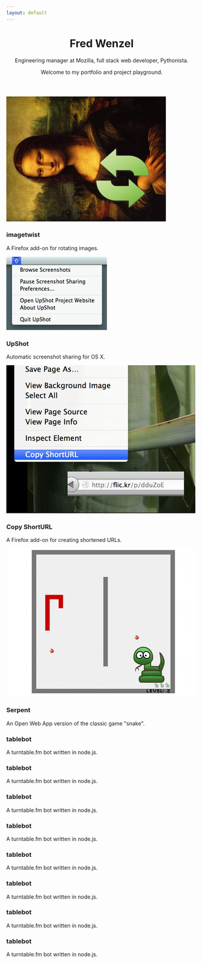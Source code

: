 ```yaml
---
layout: default
---
```

<header>
  <h1>Fred Wenzel</h1>
  <p class="hilight">Engineering manager at Mozilla, full stack web developer, Pythonista.</p>
  <p>Welcome to my portfolio and project playground.</p>
</header>

<div class="row-fluid projects" id="features">
  <div class="span3">
    <a href="/projects/imagetwist.html">
      <div class="featpic">
        <img src="img/imagetwist.jpg">
      </div>
    </a>
    <h3>imagetwist</h3>
    <p>A Firefox add-on for rotating images.</p>
  </div>
  <div class="span3">
    <a href="/projects/upshot.html">
      <div class="featpic">
        <img src="img/upshot.jpg">
      </div>
    </a>
    <h3>UpShot</h3>
    <p>Automatic screenshot sharing for OS&nbsp;X.</p>
  </div>
  <div class="span3">
    <a href="/projects/copy-shorturl.html">
      <div class="featpic">
        <img src="img/copy-shorturl.jpg">
      </div>
    </a>
    <h3>Copy ShortURL</h3>
    <p>A Firefox add-on for creating shortened URLs.</p>
  </div>
  <div class="span3">
    <a href="/projects/serpent.html">
      <div class="featpic">
        <img src="img/serpent.jpg">
      </div>
    </a>
    <h3>Serpent</h3>
    <p>An Open Web App version of the classic game "snake".</p>
  </div>
</div>

<div class="row-fluid projects">
  <div class="span3">
    <h3>tablebot</h3>
    <p>A turntable.fm bot written in node.js.</p>
  </div>
  <div class="span3">
    <h3>tablebot</h3>
    <p>A turntable.fm bot written in node.js.</p>
  </div>
  <div class="span3">
    <h3>tablebot</h3>
    <p>A turntable.fm bot written in node.js.</p>
  </div>
  <div class="span3">
    <h3>tablebot</h3>
    <p>A turntable.fm bot written in node.js.</p>
  </div>
</div>

<div class="row-fluid projects">
  <div class="span3">
    <h3>tablebot</h3>
    <p>A turntable.fm bot written in node.js.</p>
  </div>
  <div class="span3">
    <h3>tablebot</h3>
    <p>A turntable.fm bot written in node.js.</p>
  </div>
  <div class="span3">
    <h3>tablebot</h3>
    <p>A turntable.fm bot written in node.js.</p>
  </div>
  <div class="span3">
    <h3>tablebot</h3>
    <p>A turntable.fm bot written in node.js.</p>
  </div>
</div>
